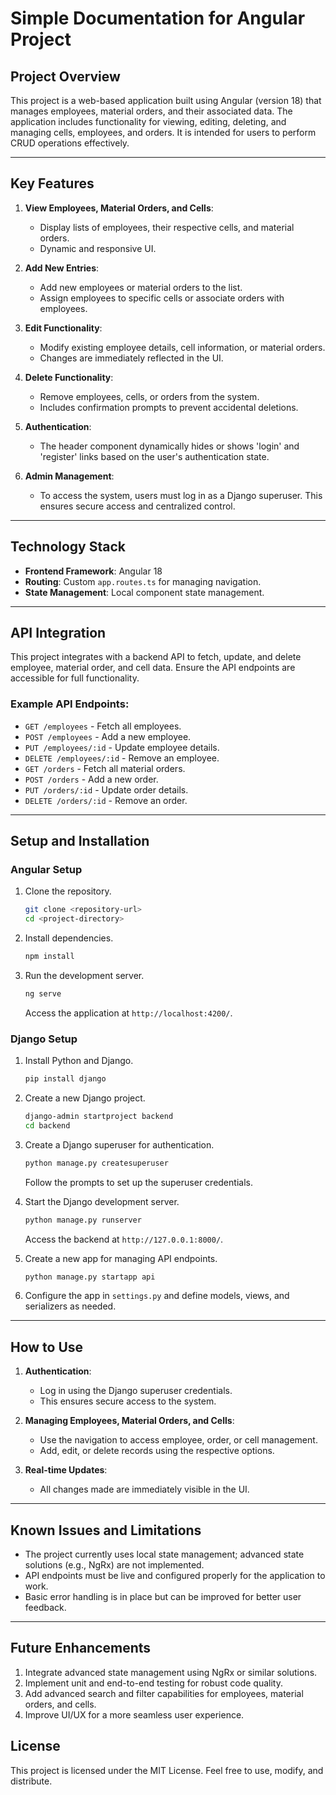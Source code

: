 # Simple Documentation for Angular Project

## Project Overview

This project is a web-based application built using Angular (version 18) that manages employees, material orders, and their associated data. The application includes functionality for viewing, editing, deleting, and managing cells, employees, and orders. It is intended for users to perform CRUD operations effectively.

---

## Key Features

1. **View Employees, Material Orders, and Cells**:

   - Display lists of employees, their respective cells, and material orders.
   - Dynamic and responsive UI.

2. **Add New Entries**:

   - Add new employees or material orders to the list.
   - Assign employees to specific cells or associate orders with employees.

3. **Edit Functionality**:

   - Modify existing employee details, cell information, or material orders.
   - Changes are immediately reflected in the UI.

4. **Delete Functionality**:

   - Remove employees, cells, or orders from the system.
   - Includes confirmation prompts to prevent accidental deletions.

5. **Authentication**:

   - The header component dynamically hides or shows 'login' and 'register' links based on the user's authentication state.

6. **Admin Management**:

   - To access the system, users must log in as a Django superuser. This ensures secure access and centralized control.

---

## Technology Stack

- **Frontend Framework**: Angular 18
- **Routing**: Custom `app.routes.ts` for managing navigation.
- **State Management**: Local component state management.

---

## API Integration

This project integrates with a backend API to fetch, update, and delete employee, material order, and cell data. Ensure the API endpoints are accessible for full functionality.

### Example API Endpoints:

- `GET /employees` - Fetch all employees.
- `POST /employees` - Add a new employee.
- `PUT /employees/:id` - Update employee details.
- `DELETE /employees/:id` - Remove an employee.
- `GET /orders` - Fetch all material orders.
- `POST /orders` - Add a new order.
- `PUT /orders/:id` - Update order details.
- `DELETE /orders/:id` - Remove an order.

---

## Setup and Installation

### Angular Setup

1. Clone the repository.

   ```bash
   git clone <repository-url>
   cd <project-directory>
   ```

2. Install dependencies.

   ```bash
   npm install
   ```

3. Run the development server.

   ```bash
   ng serve
   ```

   Access the application at `http://localhost:4200/`.

### Django Setup

1. Install Python and Django.

   ```bash
   pip install django
   ```

2. Create a new Django project.

   ```bash
   django-admin startproject backend
   cd backend
   ```

3. Create a Django superuser for authentication.

   ```bash
   python manage.py createsuperuser
   ```

   Follow the prompts to set up the superuser credentials.

4. Start the Django development server.

   ```bash
   python manage.py runserver
   ```

   Access the backend at `http://127.0.0.1:8000/`.

5. Create a new app for managing API endpoints.

   ```bash
   python manage.py startapp api
   ```

6. Configure the app in `settings.py` and define models, views, and serializers as needed.

---

## How to Use

1. **Authentication**:

   - Log in using the Django superuser credentials.
   - This ensures secure access to the system.

2. **Managing Employees, Material Orders, and Cells**:

   - Use the navigation to access employee, order, or cell management.
   - Add, edit, or delete records using the respective options.

3. **Real-time Updates**:

   - All changes made are immediately visible in the UI.

---

## Known Issues and Limitations

- The project currently uses local state management; advanced state solutions (e.g., NgRx) are not implemented.
- API endpoints must be live and configured properly for the application to work.
- Basic error handling is in place but can be improved for better user feedback.

---

## Future Enhancements

1. Integrate advanced state management using NgRx or similar solutions.
2. Implement unit and end-to-end testing for robust code quality.
3. Add advanced search and filter capabilities for employees, material orders, and cells.
4. Improve UI/UX for a more seamless user experience.



## License

This project is licensed under the MIT License. Feel free to use, modify, and distribute.

